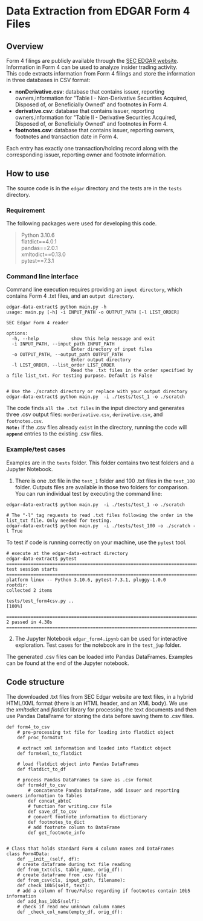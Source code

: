 # Data Extraction from EDGAR Form 4 Files

## Overview 
Form 4 filings are publicly available through the [SEC EDGAR website](https://www.sec.gov/edgar/search/). Information in Form 4 can be used to analyze insider trading activity.  
This code extracts information from Form 4 filings and store the information in three databases in CSV format:
- **nonDerivative.csv**:  database that contains issuer, reporting owners,information for "Table I - Non-Derivative Securities Acquired, Disposed of, or Beneficially Owned" and footnotes in Form 4.
- **derivative.csv**:  database that contains issuer, reporting owners,information for "Table II - Derivative Securities Acquired, Disposed of, or Beneficially Owned" and footnotes in Form 4.
- **footnotes.csv**:  database that contains issuer, reporting owners, footnotes and transaction date in Form 4.  

Each entry has exactly one transaction/holding record along with the corresponding issuer, reporting owner and footnote information.


## How to use
The source code is in the `edgar` directory and the tests are in the `tests` directory.  
### Requirement 
The following packages were used for developing this code.
>Python 3.10.6  
flatdict==4.0.1  
pandas==2.0.1  
xmltodict==0.13.0  
pytest==7.3.1  
>

### Command line interface
Command line execution requires providing an `input directory`, which contains Form 4 .txt files, and an `output directory`.  

```
edgar-data-extract$ python main.py -h
usage: main.py [-h] -i INPUT_PATH -o OUTPUT_PATH [-l LIST_ORDER]

SEC Edgar Form 4 reader

options:
  -h, --help            show this help message and exit
  -i INPUT_PATH, --input_path INPUT_PATH
                        Enter directory of input files
  -o OUTPUT_PATH, --output_path OUTPUT_PATH
                        Enter output directory
  -l LIST_ORDER, --list_order LIST_ORDER
                        Read the .txt files in the order specified by a file list_txt. For testing purpose. Default is False
  
  
# Use the ./scratch directory or replace with your output directory
edgar-data-extract$ python main.py  -i ./tests/test_1 -o ./scratch
```

The code finds `all the .txt files` in the input directory and generates three .csv output files: `nonDerivative.csv`, `derivative.csv`, and `footnotes.csv`.  
**`Note:`** if the .csv files already `exist` in the directory, running the code will **`append`** entries to the existing .csv files.  
  
### Example/test cases
Examples are in the `tests` folder. This folder contains two test folders and a Jupyter Notebook.
1. There is one .txt file in the `test_1` folder and 100 .txt files in the `test_100` folder. Outputs files are available in those two folders for comparison. 
You can run individual test by executing the command line:
```
edgar-data-extract$ python main.py  -i ./tests/test_1 -o ./scratch

# The "-l" tag requests to read .txt files following the order in the list_txt file. Only needed for testing.
edgar-data-extract$ python main.py  -i ./tests/test_100 -o ./scratch -l True
```
To test if code is running correctly on your machine, use the `pytest` tool.
```
# execute at the edgar-data-extract directory
edgar-data-extract$ pytest 
======================================================================================== test session starts ========================================================================================
platform linux -- Python 3.10.6, pytest-7.3.1, pluggy-1.0.0
rootdir: 
collected 2 items                                                                                                                                                                                   

tests/test_form4csv.py ..                                                                                                                                                                     [100%]

========================================================================================= 2 passed in 4.38s =========================================================================================

```
  
2. The Jupyter Notebook `edgar_form4.ipynb` can be used for interactive exploration. Test cases for the notebook are in the `test_jup` folder.  

The generated .csv files can be loaded into Pandas DataFrames. Examples can be found at the end of the Jupyter notebook.

## Code structure

The downloaded .txt files from SEC Edgar website are text files, in a hybrid HTML/XML format (there is an HTML header, and an XML body). 
We use the *xmltodict* and *flatdict* library for processing the text documents and then use Pandas DataFrame for storing the data before saving them to .csv files.

```
def form4_to_csv
    # pre-processing txt file for loading into flatdict object
    def proc_form4txt

    # extract xml information and loaded into flatdict object
    def form4xml_to_flatdict

    # load flatdict object into Pandas DataFrames
    def flatdict_to_df

    # process Pandas DataFrames to save as .csv format    
    def form4df_to_csv
        # concatenate Pandas DataFrame, add issuer and reporting owners information to Tables
        def concat_abtoC
        # function for writing.csv file
        def save_df_to_csv
        # convert footnote information to dictionary
        def footnotes_to_dict
        # add footnote column to DataFrame
        def get_footnote_info


# Class that holds standard Form 4 column names and DataFrames
class Form4Data:
    def __init__(self, df):
    # create dataframe during txt file reading
    def from_txt(cls, table_name, orig_df):
    # create dataframe from .csv file
    def from_csv(cls, input_path, filename):
    def check_10b5(self, text):
    # add a column of True/False regarding if footnotes contain 10b5 information
    def add_has_10b5(self):
    # check if read new unknown column names
    def _check_col_name(empty_df, orig_df):

```
